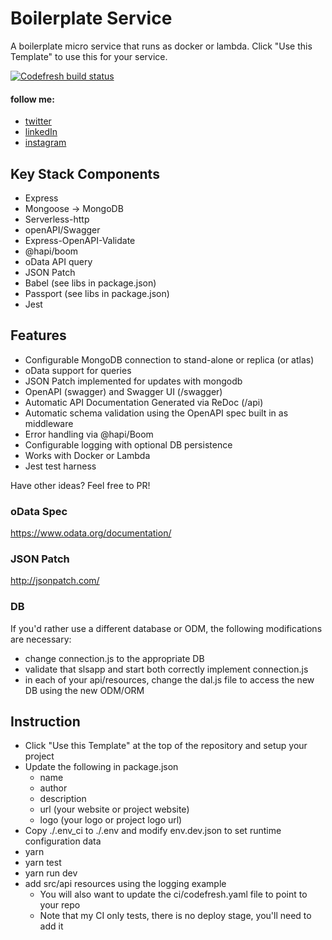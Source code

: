 # Boilerplate Service

A boilerplate micro service that runs as docker or lambda. Click "Use this Template" to use this for your service.

[![Codefresh build status](https://g.codefresh.io/api/badges/pipeline/theboeffect/Boilerplate%2FBoilerplate%20Validate?branch=master&key=eyJhbGciOiJIUzI1NiJ9.NWM5ZjllOTZhMDg1Y2U4Y2NjZjc0ZTJk.vqyjrxOGid6-GptYbV-d5_hzZ9UcK96DhMCo3q3PbGc&type=cf-1)](https%3A%2F%2Fg.codefresh.io%2Fpipelines%2FBoilerplate%20Validate%2Fbuilds%3FrepoOwner%3DtheBoEffect%26repoName%3Dboilerplate%26serviceName%3DtheBoEffect%252Fboilerplate%26filter%3Dtrigger%3Abuild~Build%3Bbranch%3Amaster%3Bpipeline%3A5e7d486f66ad133bda1c9c8a~Boilerplate%20Validate)

#### follow me:
* [twitter](https://twitter.com/theboeffect)
* [linkedIn](https://www.linkedin.com/in/bmotlagh/)
* [instagram](https://www.instagram.com/theboeffect/)

## Key Stack Components

* Express
* Mongoose -> MongoDB
* Serverless-http
* openAPI/Swagger
* Express-OpenAPI-Validate
* @hapi/boom
* oData API query
* JSON Patch
* Babel (see libs in package.json)
* Passport (see libs in package.json)
* Jest

## Features

* Configurable MongoDB connection to stand-alone or replica (or atlas)
* oData support for queries
* JSON Patch implemented for updates with mongodb
* OpenAPI (swagger) and Swagger UI (/swagger)
* Automatic API Documentation Generated via ReDoc (/api)
* Automatic schema validation using the OpenAPI spec built in as middleware
* Error handling via @hapi/Boom
* Configurable logging with optional DB persistence
* Works with Docker or Lambda
* Jest test harness

Have other ideas? Feel free to PR!

### oData Spec

https://www.odata.org/documentation/

### JSON Patch

http://jsonpatch.com/

### DB

If you'd rather use a different database or ODM, the following modifications are necessary:

* change connection.js to the appropriate DB
* validate that slsapp and start both correctly implement connection.js
* in each of your api/resources, change the dal.js file to access the new DB using the new ODM/ORM

## Instruction

* Click "Use this Template" at the top  of the repository and setup your project
* Update the following in package.json
    * name
    * author
    * description
    * url (your website or project website)
    * logo (your logo or project logo url)
* Copy ./.env_ci to ./.env and modify env.dev.json to set runtime configuration data
* yarn
* yarn test
* yarn run dev
* add src/api resources using the logging example
    * You will also want to update the ci/codefresh.yaml file to point to your repo
    * Note that my CI only tests, there is no deploy stage, you'll need to add it
